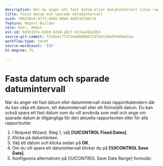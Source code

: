 ```yaml
---
description: När du anger ett fast datum eller datumintervall visas rapportkalendern där du kan välja ett datum, ett datumintervall eller ett förinställt datum. Du kan också spara ett fast datum som du vill använda som mall och ange om sparade datum är tillgängliga för den aktuella rapportsviten eller för alla rapportsviter.
title: Fasta datum och sparade datumintervall
uuid: f00218c0-07f3-4505-98b0-de05187401fd
feature: Report Builder
role: User, Admin
exl-id: b850197e-b3bd-4318-a827-61faa41b2db3
source-git-commit: 7226b4c77371b486006671d72efa9e0f0d9eb1ea
workflow-type: tm+mt
source-wordcount: '155'
ht-degree: 7%

---
```


# Fasta datum och sparade datumintervall

När du anger ett fast datum eller datumintervall visas rapportkalendern där du kan välja ett datum, ett datumintervall eller ett förinställt datum. Du kan också spara ett fast datum som du vill använda som mall och ange om sparade datum är tillgängliga för den aktuella rapportsviten eller för alla rapportsviter.

1. I Request Wizard: Steg 1, välj **[!UICONTROL Fixed Dates]**.
1. Klicka på datumlänken.
1. Välj ett datum och klicka sedan på **OK**.
1. Om du vill spara ett datumintervall klickar du på **[!UICONTROL Save Date]**.
1. Konfigurera alternativen på [!UICONTROL Save Date Range] formulär:
